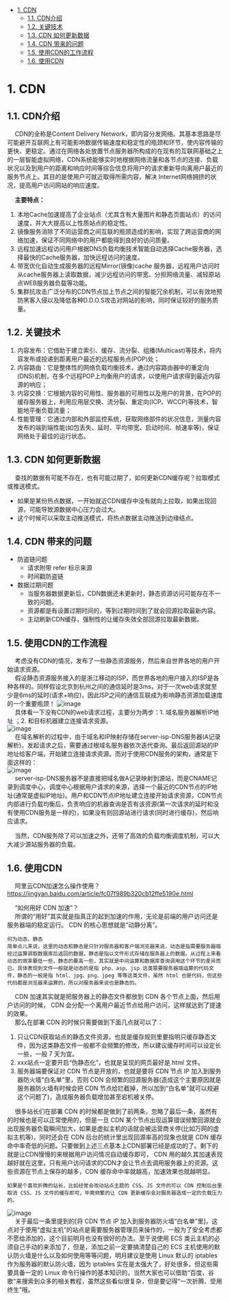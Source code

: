 <!-- TOC -->

- [1. CDN](#1-cdn)
    - [1.1. CDN介绍](#11-cdn介绍)
    - [1.2. 关键技术](#12-关键技术)
    - [1.3. CDN 如何更新数据](#13-cdn-如何更新数据)
    - [1.4. CDN 带来的问题](#14-cdn-带来的问题)
    - [1.5. 使用CDN的工作流程](#15-使用cdn的工作流程)
    - [1.6. 使用CDN](#16-使用cdn)

<!-- /TOC -->

# 1. CDN  
<!-- 
 网友问：帅丙如何给女朋友解释什么是CDN？ 
https://mp.weixin.qq.com/s/f_yMAWw-ymhRldvBcpRH8Q

5分钟了解CDN 加速原理
https://mp.weixin.qq.com/s/Keway7ExLfTNunZTACoxnA
-->

<!-- 
~~
使用 CDN 的好处和注意事项
https://www.imydl.com/work/4073.html
WordPress 站点如何用好 CDN 加速？
https://www.imydl.com/wp/5863.html
-->

## 1.1. CDN介绍  
&emsp; CDN的全称是Content Delivery Network，即内容分发网络。其基本思路是尽可能避开互联网上有可能影响数据传输速度和稳定性的瓶颈和环节，使内容传输的更快、更稳定。通过在网络各处放置节点服务器所构成的在现有的互联网基础之上的一层智能虚拟网络，CDN系统能够实时地根据网络流量和各节点的连接、负载状况以及到用户的距离和响应时间等综合信息将用户的请求重新导向离用户最近的服务节点上。其目的是使用户可就近取得所需内容，解决 Internet网络拥挤的状况，提高用户访问网站的响应速度。  

&emsp; **主要特点：**  
1. 本地Cache加速提高了企业站点（尤其含有大量图片和静态页面站点）的访问速度，并大大提高以上性质站点的稳定性。
2. 镜像服务消除了不同运营商之间互联的瓶颈造成的影响，实现了跨运营商的网络加速，保证不同网络中的用户都能得到良好的访问质量。
3. 远程加速远程访问用户根据DNS负载均衡技术智能自动选择Cache服务器，选择最快的Cache服务器，加快远程访问的速度。  
4. 带宽优化自动生成服务器的远程Mirror(镜像)cache 服务器，远程用户访问时从cache服务器上读取数据，减少远程访问的带宽、分担网络流量、减轻原站点WEB服务器负载等功能。
5. 集群抗攻击广泛分布的CDN节点加上节点之间的智能冗余机制，可以有效地预防黑客入侵以及降低各种D.D.O.S攻击对网站的影响，同时保证较好的服务质量。

## 1.2. 关键技术  
<!-- 
CDN 加速静态资源访问
https://mp.weixin.qq.com/s/VIjHRl5GogichFnf66Wi3g

内容发布 

它借助于建立索引、缓存、流分裂、组播（Multicast）等技术，将内容发布或投递到距离用户最近的远程服务点（POP）处。

内容存储 

对于CDN系统而言，需要考虑两个方面的内容存储问题。一个是内容源的存储，一个是内容在 Cache节点中的存储。


内容路由 

它是整体性的网络负载均衡技术，通过内容路由器中的重定向（DNS）机制，在多个远程POP上均衡用户的请求，以使用户请求得到最近内容源的响应。

内容管理 

它通过内部和外部监控系统，获取网络部件的状况信息，测量内容发布的端到端性能（如包丢失、延时、平均带宽、启动时间、帧速率等），保证网络处于最佳的运行状态。


CDN的关键技术主要有内容存储和分发技术
内存存储

比如说我们有个图片网站应用部署在成都，一开始应用只在成都当地推广本地人使用。后面业务发展出去了，全国各地的人都在访问了，处于新疆乌鲁木齐的用户发现图片加载的速度变得很慢（因为图片这些数据需要从成都通过网线传输到乌鲁木齐太远了，而且中途可能存在网络拥挤等等原因）那么想个办法，我们在乌鲁木齐部署一个缓存服务器，后续乌鲁木齐的用户只要访问过某张图片就将其缓存到乌鲁木齐的服务器上，后续的访问就可以变得更快
分发技术

比如说访问乌鲁木齐缓存服务器没有对应的图片缓存的时候，这个时候可以去访问西北数据中心获取数据，西北数据中心没有再去源数据中心获取，这样可以尽可能的减少对源数据中心的访问减少源数据中心压力的同时，加速用户的访问体验

CDN 可以缓存什么
网页、图片、文件等一些不经常改变的数据，可以缓存到 CDN 中
-->
1. 内容发布：它借助于建立索引、缓存、流分裂、组播(Multicast)等技术，将内容发布或投递到距离用户最近的远程服务点(POP)处；
2. 内容路由：它是整体性的网络负载均衡技术，通过内容路由器中的重定向(DNS)机制，在多个远程POP上均衡用户的请求，以使用户请求得到最近内容源的响应；
3. 内容交换：它根据内容的可用性、服务器的可用性以及用户的背景，在POP的缓存服务器上，利用应用层交换、流分裂、重定向(ICP、WCCP)等技术，智能地平衡负载流量；
4. 性能管理：它通过内部和外部监控系统，获取网络部件的状况信息，测量内容发布的端到端性能(如包丢失、延时、平均带宽、启动时间、帧速率等)，保证网络处于最佳的运行状态。

## 1.3. CDN 如何更新数据
&emsp; 查找的数据有可能不存在，也有可能过期了，如何更新CDN缓存呢？拉取模式或推送模式。  

* 如果是某份热点数据，一开始就近CDN缓存中没有就向上拉取，如果出现回源，可能导致源数据中心压力会过大。
* 这个时候可以采取主动推送模式，将热点数据主动推送到边缘结点。

## 1.4. CDN 带来的问题

* 防盗链问题
    * 请求附带 refer 标示来源
    * 时间戳防盗链
* 数据过期问题
    * 当服务器数据更新后，CDN数据还未更新时，静态资源访问可能存在不一致的问题。
    * 资源都是有设置过期时间的，等到过期时间到了就会回源拉取最新内容。
    * 主动刷新CDN缓存，强制性的让缓存失效全部回源拉取最新数据。


## 1.5. 使用CDN的工作流程  
<!-- 
https://blog.csdn.net/hetoto/article/details/90509328
https://mp.weixin.qq.com/s/VIjHRl5GogichFnf66Wi3g


CDN 基本工作过程
https://blog.csdn.net/u014209205/article/details/89892359
-->
&emsp; 考虑没有CDN的情况，发布了一些静态资源服务，然后来自世界各地的用户开始请求资源。  
&emsp; 假设静态资源服务接入的是浙江移动的ISP，而世界各地的用户接入的ISP是各种各样的。同样假设北京到杭州之间的通信延时是3ms，对于一次web请求就至少是6ms的延时(请求+响应)，因此ISP之间的通信互联成为影响静态资源加载速度的一个重要瓶颈！
![image](https://gitee.com/wt1814/pic-host/raw/master/images/system/loadBalance/cdn/cdn-1.png)  
&emsp; 具体看一下没有CDN的web请求过程，主要分为两步：1. 域名服务器解析IP地址 ；2. 和目标机器建立连接请求资源。  
![image](https://gitee.com/wt1814/pic-host/raw/master/images/system/loadBalance/cdn/cdn-2.png)  
&emsp; 在域名解析的过程中，由于域名和IP映射存储在server-isp-DNS服务器(A记录解析)，发起请求之后，需要通过根域名服务器依次迭代查询。最后返回源站的IP地址给客户端，开始建立连接请求资源。而对于使用CDN服务的架构，通常是下面这样的：  
![image](https://gitee.com/wt1814/pic-host/raw/master/images/system/loadBalance/cdn/cdn-3.png)  
&emsp; server-isp-DNS服务器不是直接把域名做A记录映射到源站，而是CNAME记录到调度中心，调度中心根据用户请求的来源，选择一个最近的CDN节点的IP地址(通常是虚拟IP地址)。用户和CDN节点IP地址建立连接开始请求资源，CDN节点内部进行负载均衡后，负责响应的机器查询是否有该资源(第一次请求的延时和没有使用CDN服务是一样的)，如果没有则回源站进行请求(同时进行缓存)，然后响应请求。  
<!-- 
看完原理和架构之后，再来看你的问题，当然就是看看web请求是否存在跨ISP通信的情况了。 
--> 
&emsp; 当然，CDN服务除了可以加速之外，还带了高效的负载均衡调度机制，可以大大减少源站服务器的负载。  

## 1.6. 使用CDN  
<!--
~~ 
https://www.imydl.com/work/4073.html
-->
&emsp; 阿里云CDN加速怎么操作使用？https://jingyan.baidu.com/article/fc07f989b320cb12ffe5190e.html  

&emsp; “如何用好 CDN 加速”？  
&emsp; 所谓的“用好”其实就是指真正的起到加速的作用，无论是前端的用户访问还是服务器端的稳定运行。 CDN 的核心思想就是“动静分离”。  

    何为动态、静态
    简单点儿来说，这里的动态和静态是只针对服务器和客户端浏览器来说，动态是指需要服务器端经过运算调取数据库后返回的数据，静态是指以文件形式存储在服务器上的数据。从过程上来看动态的效率要低一些，静态的要高一些，其实就是中间运算和数据库查询调用这个环节的差异而已。具体表现到文件一般就是动态的是指 php、asp、jsp 这类需要服务器端运算的代码文件，静态的一般是指 html、jpg、png、jpeg 等等这类文件，虽然 html 也是代码，但这些代码都是浏览器来运算的，所以对服务器来说也是静态的。

&emsp; CDN 加速其实就是把服务器上的静态文件都放到 CDN 各个节点上面，然后用户访问的时候， CDN 会分配一个离用户最近节点给用户访问，这样就达到了提速的效果。  
&emsp; 那么在部署 CDN 的时候只需要做到下面几点就可以了：

1. 只让CDN获取站点的静态文件资源，也就是缓存规则里要指明只缓存静态文件，因为这类静态文件一般都不会频繁的修改，所以建议缓存时间可以设定长一些，一般 7 天为宜。  
2.  xxx站点一定要开启“伪静态化”，也就是呈现的网页最好是.html 文件。  
3. 服务器端要保证对 CDN 节点是开放的，也就是要将 CDN 节点 IP 加入到服务器防火墙“白名单”里，否则 CDN 会频繁的回源服务器(造成这个主要原因就是服务器防火墙有时候会把 CDN 节点给拦截掉，所以加到“白名单”就可以规避这个问题了)，造成服务器负载增加甚至宕机被关停。  

&emsp; 很多站长们在部署 CDN 的时候都是做到了前两条，忽略了最后一条，虽然有的时候也是可以正常使用的，但是一旦 CDN 某个节点出现运算错误频繁回源就会出现服务器负载瞬间加大，如果是虚拟主机的话就会被运营商关停(比如万网的虚拟主机等)，同时还会在 CDN 后台的统计里出现回源率高的现象也就是 CDN 缓存命中率奇低的问题。只要做到上述三点基本上CDN部署已经是成功的了。剩下的就是让CDN慢慢的来根据用户访问情况自动缓存即可， CDN 用的越久其加速表现越好就在这里，只有用户访问请求的CDN才会让节点去调用服务器上的资源。这些资源在节点上保存的越多，CDN 缓存命中率就越高，加速效果也就越明显。  

    如果是个喜欢折腾的站长，比如经常会改动站点主题的 CSS、JS 文件的可以 CDN 控制后台里取消 CSS、JS 文件的缓存即可，毕竟频繁的让 CDN 更新缓存会对服务器造成一定的负载压力的。

![image](https://gitee.com/wt1814/pic-host/raw/master/images/system/loadBalance/cdn/cdn-4.png)  
&emsp; 关于最后一条里提到的[将 CDN 节点 IP 加入到服务器防火墙“白名单”里]，这点对于使用“虚拟主机”的站点是需要服务器管理员来操作的，一般为了安全考虑都不愿给添加的，这个目前明月也没有很好的办法。至于说使用 ECS 类云主机的必须自己手动的来添加了，但是，添加之前一定要搞清楚自己的 ECS 主机使用的默认防火墙是什么以及如何使用等等问题，明月建议是使用 Linux 默认的 iptables 作为服务器的默认防火墙，因为 iptables 实在是太强大了，好处很多。但这些需要具备一定的 Linux 命令行操作的基本知识的，当然大家也可以借助“百度、谷歌”来搜索到众多的相关教程，虽然这些看似很复杂，但是要记得“一次折腾、受用终生”哦。  
